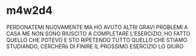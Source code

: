 # m4w2d4
PERDONATEMI NUOVAMENTE MA HO AVUTO ALTRI GRAVI PROBLEMI A CASA ME NON SONO RIUSCITO A COMPLETARE L'ESERCIZIO, HO FATTO QUELLO CHE POTEVO E STO RIPETENDO TUTTO QUELLO CHE STIAMO STUDIANDO, CERCHERò DI FINIRE IL PROSSIMO ESERCIZIO LO GIURO
